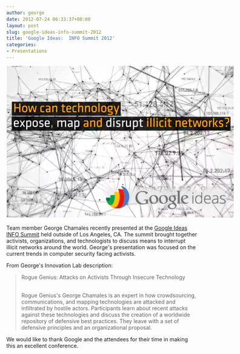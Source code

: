 ```yaml
---
author: george
date: 2012-07-24 06:33:37+00:00
layout: post
slug: google-ideas-info-summit-2012
title: 'Google Ideas:  INFO Summit 2012'
categories:
- Presentations
---
```

 
<div id="post_img" style="width:600px">
<img src="/images/posts/GoogleIdeas.png">
</div> 

Team member George Chamales recently presented at the [Google Ideas INFO Summit](http://www.eventfarm.com/events/index/4fa178ff-9d74-4156-8144-76320ab551d8/?page=4fa191f2-4c6c-4d10-a302-4d6b0ab551d8) held outside of Los Angeles, CA.  The summit brought together activists, organizations, and technologists to discuss means to interrupt illicit networks around the world.  George's presentation was focused on the current trends in computer security facing activists.    
  
From George's Innovation Lab description:

<blockquote>Rogue Genius:  Attacks on Activists Through Insecure Technology<br/><br/>

Rogue Genius's George Chamales is an expert in how crowdsourcing, communications, and mapping technologies are attacked and infiltrated by hostile actors. Participants learn about recent attacks against these technologies and discuss the creation of a worldwide repository of defensive best practices. They leave with a set of defensive principles and an organizational proposal.</blockquote>

We would like to thank Google and the attendees for their time in making this an excellent conference.
